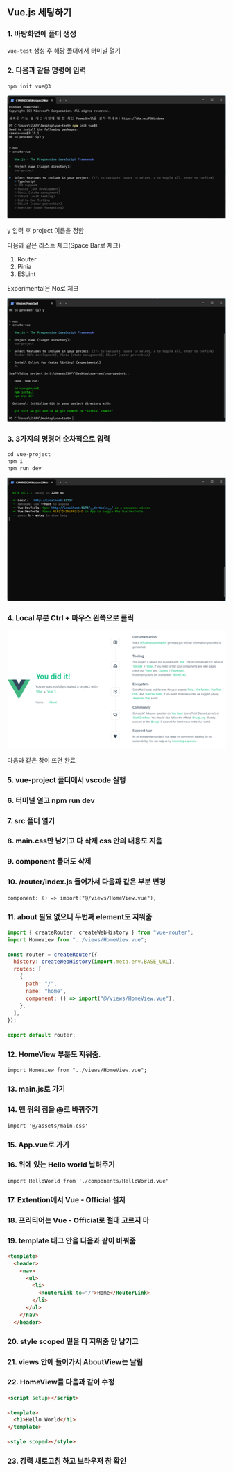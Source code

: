 ## Vue.js 세팅하기

### 1. 바탕화면에 폴더 생성

`vue-test` 생성 후 해당 폴더에서 터미널 열기

### 2. 다음과 같은 명령어 입력

`npm init vue@3`

![image.png](image.png)

y 입력 후 project 이름을 정함

다음과 같은 리스트 체크(Space Bar로 체크)

1. Router
2. Pinia
3. ESLint

Experimental은 No로 체크

![image.png](image%201.png)

### 3. 3가지의 명령어 순차적으로 입력

```
cd vue-project
npm i
npm run dev
```

![image.png](image%202.png)

### 4. Local 부분 Ctrl + 마우스 왼쪽으로 클릭

![image.png](image%203.png)

다음과 같은 창이 뜨면 완료

### 5. vue-project 폴더에서 vscode 실행

### 6. 터미널 열고 npm run dev

### 7. src 폴더 열기

### 8. main.css만 남기고 다 삭제 css 안의 내용도 지움

### 9. component 폴더도 삭제

### 10. /router/index.js 들어가서 다음과 같은 부분 변경

`component: () => import("@/views/HomeView.vue"),` 

### 11. about 필요 없으니 두번째 element도 지워줌

```jsx
import { createRouter, createWebHistory } from "vue-router";
import HomeView from "../views/HomeView.vue";

const router = createRouter({
  history: createWebHistory(import.meta.env.BASE_URL),
  routes: [
    {
      path: "/",
      name: "home",
      component: () => import("@/views/HomeView.vue"),
    },
  ],
});

export default router;

```

### 12. HomeView 부분도 지워줌.

`import HomeView from "../views/HomeView.vue";`

### 13. main.js로 가기

### 14. 맨 위의 점을 @로 바꿔주기

`import '@/assets/main.css'` 

### 15. App.vue로 가기

### 16. 위에 있는 Hello world 날려주기

`import HelloWorld from './components/HelloWorld.vue'`

### 17. Extention에서 Vue - Official 설치

### 18. 프리티어는 Vue - Official로 절대 고르지 마

### 19. template 태그 안을 다음과 같이 바꿔줌

```html
<template>
  <header>
    <nav>
      <ul>
        <li>
          <RouterLink to="/">Home</RouterLink>
        </li>
      </ul>
    </nav>
  </header>
```

### 20. style scoped 밑을 다 지워줌 </style> 만 남기고

### 21. views 안에 들어가서 AboutView는 날림

### 22. HomeView를 다음과 같이 수정

```html
<script setup></script>

<template>
  <h1>Hello World</h1>
</template>

<style scoped></style>
```

### 23. 강력 새로고침 하고 브라우저 창 확인

